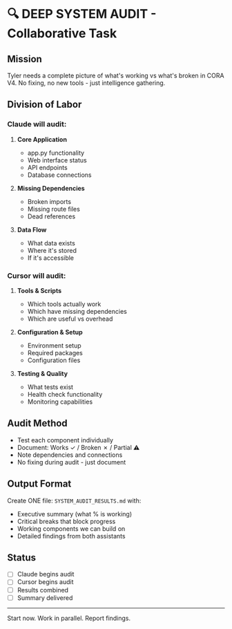 # 🔍 DEEP SYSTEM AUDIT - Collaborative Task

## Mission
Tyler needs a complete picture of what's working vs what's broken in CORA V4. No fixing, no new tools - just intelligence gathering.

## Division of Labor

### Claude will audit:
1. **Core Application**
   - app.py functionality
   - Web interface status  
   - API endpoints
   - Database connections
   
2. **Missing Dependencies**
   - Broken imports
   - Missing route files
   - Dead references

3. **Data Flow**
   - What data exists
   - Where it's stored
   - If it's accessible

### Cursor will audit:
1. **Tools & Scripts**
   - Which tools actually work
   - Which have missing dependencies
   - Which are useful vs overhead
   
2. **Configuration & Setup**
   - Environment setup
   - Required packages
   - Configuration files
   
3. **Testing & Quality**
   - What tests exist
   - Health check functionality
   - Monitoring capabilities

## Audit Method
- Test each component individually
- Document: Works ✓ / Broken ✗ / Partial ⚠️
- Note dependencies and connections
- No fixing during audit - just document

## Output Format
Create ONE file: `SYSTEM_AUDIT_RESULTS.md` with:
- Executive summary (what % is working)
- Critical breaks that block progress
- Working components we can build on
- Detailed findings from both assistants

## Status
- [ ] Claude begins audit
- [ ] Cursor begins audit  
- [ ] Results combined
- [ ] Summary delivered

---
Start now. Work in parallel. Report findings.